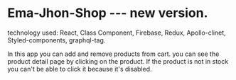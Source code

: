 # Ema-Jhon-Shop --- new version.
technology used: React, Class Component, Firebase, Redux, Apollo-clinet, Styled-components, graphql-tag.

In this app you can add and remove products from cart. you can see the product detail page by clicking on the product. If the product is not in stock you can't be able to click it because it's disabled.
